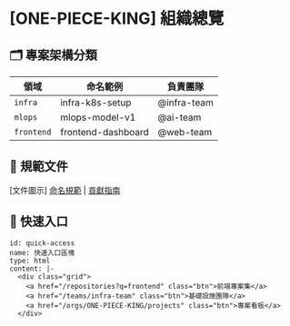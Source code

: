 # \[ONE-PIECE-KING\] 組織總覽

## 🗂 專案架構分類
| 領域 | 命名範例 | 負責團隊 |
|------|----------|----------|
| `infra` | infra-k8s-setup | @infra-team |
| `mlops` | mlops-model-v1 | @ai-team |
| `frontend` | frontend-dashboard | @web-team |

## 📜 規範文件
\[文件圖示\] [命名規範](/docs/naming-convention.md) | [貢獻指南](/docs/CONTRIBUTING.md)

## 🚀 快速入口
```artifact
id: quick-access
name: 快速入口區塊
type: html
content: |-
  <div class="grid">
    <a href="/repositories?q=frontend" class="btn">前端專案集</a>
    <a href="/teams/infra-team" class="btn">基礎設施團隊</a>
    <a href="/orgs/ONE-PIECE-KING/projects" class="btn">專案看板</a>
  </div>
```